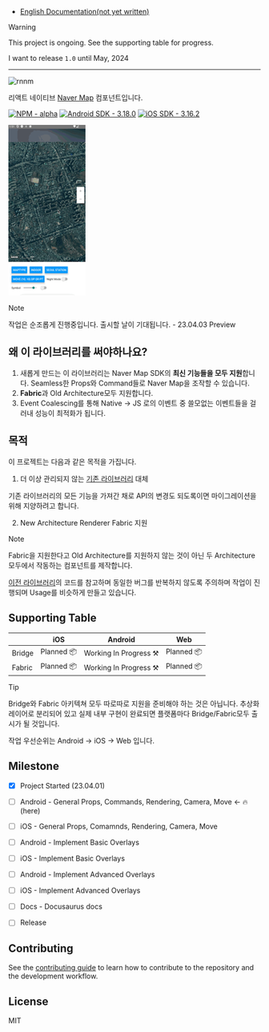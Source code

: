 - [English Documentation(not yet written)](/doc/en.md)

>[!WARNING]
>This project is ongoing. See the supporting table for progress.
>
>I want to release `1.0` until May, 2024

---

![rnnm](https://github.com/mj-studio-library/react-native-naver-map/assets/33388801/de8cbe13-1fc7-453b-88a4-41c23a2b2d8b)

리액트 네이티브 [Naver Map](https://www.ncloud.com/product/applicationService/maps) 컴포넌트입니다.

[![NPM - alpha](https://img.shields.io/badge/NPM-alpha-3af2f2)](https://) [![Android SDK - 3.18.0](https://img.shields.io/badge/Android_SDK-3.18.0-2ea44f)](https://) [![iOS SDK - 3.16.2](https://img.shields.io/badge/iOS_SDK-3.16.2-3522ff)](https://)

![preview](https://raw.githubusercontent.com/mym0404/image-archive/master/202404030152069.gif)

>[!NOTE]
>작업은 순조롭게 진행중입니다. 출시할 날이 기대됩니다. - 23.04.03 Preview

## 왜 이 라이브러리를 써야하나요?

1. 새롭게 만드는 이 라이브러리는 Naver Map SDK의 **최신 기능들을 모두 지원**합니다. Seamless한 Props와 Command들로 Naver Map을 조작할 수 있습니다.
2. **Fabric**과 Old Architecture모두 지원합니다.
3. Event Coalescing를 통해 Native -> JS 로의 이벤트 중 쓸모없는 이벤트들을 걸러내 성능이 최적화가 됩니다.


## 목적

이 프로젝트는 다음과 같은 목적을 가집니다.

1. 더 이상 관리되지 않는 [기존 라이브러리](https://github.com/QuadFlask/react-native-naver-map) 대체

기존 라이브러리의 모든 기능을 가져간 채로 API의 변경도 되도록이면 마이그레이션을 위해 지양하려고 합니다.

2. New Architecture Renderer Fabric 지원

>[!NOTE]
>Fabric을 지원한다고 Old Architecture를 지원하지 않는 것이 아닌 두 Architecture모두에서 작동하는 컴포넌트를 제작합니다.

[이전 라이브러리](https://github.com/QuadFlask/react-native-naver-map)의 코드를 참고하며 동일한 버그를 반복하지 않도록 주의하며 작업이 진행되며 Usage를 비슷하게 만들고 있습니다.

## Supporting Table

|        | iOS        | Android                | Web        |
|--------|------------|------------------------|------------|
| Bridge | Planned 📦 | Working In Progress ⚒️ | Planned 📦 |
| Fabric | Planned 📦 | Working In Progress ⚒️ | Planned 📦 |

>[!TIP]
>Bridge와 Fabric 아키텍쳐 모두 따로따로 지원을 준비해야 하는 것은 아닙니다.
>추상화 레이어로 분리되어 있고 실제 내부 구현이 완료되면 플랫폼마다 Bridge/Fabric모두 출시가 될 것입니다.
> 
>작업 우선순위는 Android -> iOS -> Web 입니다.

[//]: # (## Installation)

[//]: # (```sh)
[//]: # (npm install @mj-studio/react-native-naver-map)
[//]: # (```)

## Milestone

- [x] Project Started (23.04.01)
- [ ] Android - General Props, Commands, Rendering, Camera, Move <- 🔥(here)
- [ ] iOS - General Props, Comamnds, Rendering, Camera, Move
- [ ] Android - Implement Basic Overlays
- [ ] iOS - Implement Basic Overlays
- [ ] Android - Implement Advanced Overlays
- [ ] iOS - Implement Advanced Overlays
- [ ] Docs - Docusaurus docs
- [ ] Release


## Contributing

See the [contributing guide](CONTRIBUTING.md) to learn how to contribute to the repository and the development workflow.

## License

MIT
